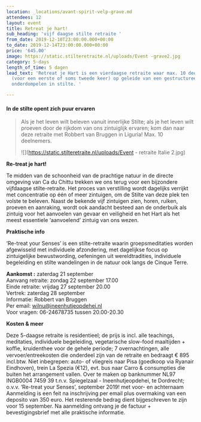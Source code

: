 ```yaml
---
location: _locations/avant-spirit-velp-grave.md
attendees: 12
layout: event
title: Retreat je hart!
sub_heading: 'vijf daagse stilte retraite '
from_date: 2019-12-10T23:00:00.000+00:00
to_date: 2019-12-14T23:00:00.000+00:00
price: '645.00'
image: https://static.stilteretraite.nl/uploads/Event -grave2.jpg
category: 5-days
length_of_time: 5 dagen
lead_text: 'Retreat je Hart is een vierdaagse retraite waar max. 10 deelnemers zich
  (voor een eerste of soms tweede keer) op geleide van een gestructureerd dagprogramma
  onderdompelen in stilte. '

---
```

#### **In de stilte opent zich puur ervaren**

> Als je het leven wilt beleven vanuit innerlijke Stilte; als je het leven wilt proeven door de rijkdom van ons zintuiglijk ervaren; kom dan naar deze retraite met Robbert van Bruggen in Liguria! Max. 10 deelnemers.
>
> ![](https://static.stilteretraite.nl/uploads/Event - retraite Italie 2.jpg)

**Re-treat je hart!**

Te midden van de schoonheid van de prachtige natuur in de directe omgeving van Ca du Chittu trekken we ons terug voor een bijzondere vijfdaagse stilte-retraite. Het proces van verstilling wordt dagelijks verrijkt met concentratie op één of meer zintuigen, om de Stilte van deze plek ten volste te beleven. Naast de bekende vijf zintuigen zien, horen, ruiken, proeven en aanraking, wordt ook aandacht besteed aan de onderbuik als zintuig voor het aanvoelen van gevaar en veiligheid en het Hart als het meest essentiele ‘aanvoelend’ zintuig van ons wezen.

**Praktische info**

‘Re-treat your Senses’ is een stilte-retraite waarin groepsmeditaties worden afgewisseld met individuele afzondering, met dagelijkse focus op zintuigelijke bewustwording, oefeningen uit wereldtradities, individuele begeleiding en stilte wandelingen in de natuur ook langs de Cinque Terre.

**Aankomst :** zaterdag 21 september  
Aanvang retraite: zondag 22 september 17.00  
Einde retraite: vrijdag 27 september 20.00  
Vertrek: zaterdag 28 september  
Informatie: Robbert van Bruggen  
Per email: wilnu@ineenhutjeopdehei.nl  
Voor vragen: 06-24678735 tussen 20.00-20.30

**Kosten & meer**

Deze 5-daagse retraite is residentieel; de prijs is incl. alle teachings, meditaties, individuele begeleiding, vegetarische slow-food maaltijden + koﬃe, kruidenthee voor de gehele periode; 7 overnachtingen, alle vervoer/entreekosten die onderdeel zijn van de retraite en bedraagt € 895 incl.btw. Niet inbegrepen: auto- of vliegreis naar Pisa (goedkoop via Ryanair Eindhoven), trein La Spezia (€12), evt. bus naar Carro & consumpties die buiten het arrangement vallen. Over te maken op banknummer NL97 INGB0004 7459 39 t.n.v. Spiegelzaal - Ineenhutjeopdehei, te Dordrecht; o.v.v. ‘Re-treat your Senses’, september 2019! met voor- en achternaam Aanmelding is een feit na inschrijving per email plus overmaking van een deposito van 350 euro. Het resterende bedrag dient bijgeschreven te zijn voor 15 september. Na aanmelding ontvang je de factuur + bevestigingsbrief met alle praktische informatie.